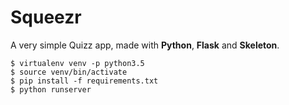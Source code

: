 # Squeezr
A very simple Quizz app, made with **Python**, **Flask** and **Skeleton**.

```
$ virtualenv venv -p python3.5
$ source venv/bin/activate
$ pip install -f requirements.txt
$ python runserver
```
